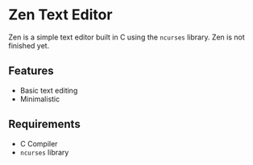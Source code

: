 # Zen Text Editor

Zen is a simple text editor built in C using the `ncurses` library. Zen is not finished yet.

## Features
- Basic text editing
- Minimalistic

## Requirements
- C Compiler 
- `ncurses` library

